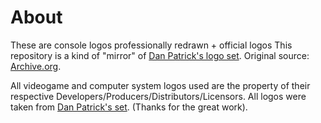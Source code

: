# About

These are console logos professionally redrawn + official logos
This repository is a kind of "mirror" of [Dan Patrick's logo set](https://archive.org/details/console-logos-professionally-redrawn-plus-official-versions). 
Original source: [Archive.org](https://archive.org/details/console-logos-professionally-redrawn-plus-official-versions).

All videogame and computer system logos used are the property of their respective Developers/Producers/Distributors/Licensors.
All logos were taken from [Dan Patrick's set](https://archive.org/details/console-logos-professionally-redrawn-plus-official-versions). (Thanks for the great work).
